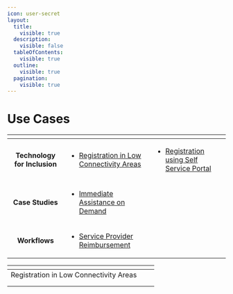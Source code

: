 ```yaml
---
icon: user-secret
layout:
  title:
    visible: true
  description:
    visible: false
  tableOfContents:
    visible: true
  outline:
    visible: true
  pagination:
    visible: true
---
```


# Use Cases

<table data-view="cards"><thead><tr><th align="center"></th><th></th><th></th></tr></thead><tbody><tr><td align="center"><strong>Technology for Inclusion</strong></td><td><ul><li><a href="technology-for-inclusion/registration-in-low-connectivity-areas.md">Registration in Low Connectivity Areas</a></li></ul></td><td><ul><li><a href="technology-for-inclusion/registration-using-self-service-portal.md">Registration using Self Service Portal</a></li></ul></td></tr><tr><td align="center"><strong>Case Studies</strong></td><td><ul><li><a href="case-studies/immediate-assistance-on-demand.md">Immediate Assistance on Demand</a></li></ul></td><td></td></tr><tr><td align="center"><strong>Workflows</strong></td><td><ul><li><a href="solutioning/service-provider-reimbursement.md">Service Provider Reimbursement</a></li></ul></td><td></td></tr></tbody></table>

<table data-view="cards"><thead><tr><th></th><th></th><th></th></tr></thead><tbody><tr><td>Registration in Low Connectivity Areas</td><td></td><td></td></tr><tr><td></td><td></td><td></td></tr><tr><td></td><td></td><td></td></tr></tbody></table>
